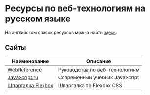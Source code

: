 # Ресурсы по веб-технологиям на русском языке

На английском список ресурсов можно найти [здесь](https://github.com/miptleha/frontend-helpers).

## Сайты

Наименование|Описание
-|-
[WebReference](https://webref.ru/)|Руководства по веб-технологиям
[JavaScript.ru](https://learn.javascript.ru/)|Современный учебник JavaScript
[Шпаргалка Flexbox](https://tpverstak.ru/flex-cheatsheet/)|Шпаргалка по Flexbox CSS
